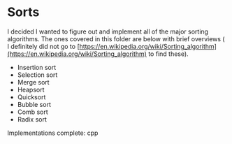 # Sorts

I decided I wanted to figure out and implement all of the major sorting algorithms. The ones covered in this folder are below with brief overviews ( I definitely did not go to [https://en.wikipedia.org/wiki/Sorting_algorithm](https://en.wikipedia.org/wiki/Sorting_algorithm) to find these).

* Insertion sort
* Selection sort
* Merge sort
* Heapsort
* Quicksort
* Bubble sort
* Comb sort
* Radix sort

Implementations complete:
  cpp
